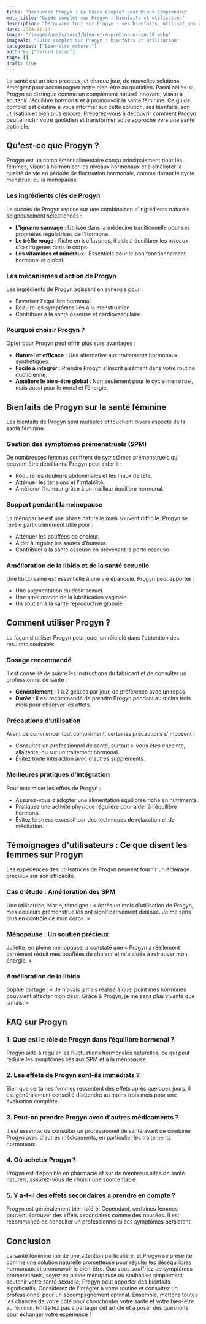 ```yaml
---
title: "Découvrez Progyn : Le Guide Complet pour Mieux Comprendre"
meta_title: "Guide complet sur Progyn : bienfaits et utilisation"
description: "Découvrez tout sur Progyn : ses bienfaits, utilisations et réponses aux questions fréquentes. Informez-vous dès maintenant."
date: 2024-12-13
image: "/images/posts/mass1/bien-etre-prebiopro-gyn-30.webp"
imageAlt: "Guide complet sur Progyn : bienfaits et utilisation"
categories: ["Bien-etre naturel"]
authors: ["Gerard Delao"]
tags: []
draft: true
---
```


La santé est un bien précieux, et chaque jour, de nouvelles solutions émergent pour accompagner notre bien-être au quotidien. Parmi celles-ci, Progyn se distingue comme un complément naturel innovant, visant à soutenir l'équilibre hormonal et à promouvoir la santé féminine. Ce guide complet est destiné à vous informer sur cette solution, ses bienfaits, son utilisation et bien plus encore. Préparez-vous à découvrir comment Progyn peut enrichir votre quotidien et transformer votre approche vers une santé optimale.

## Qu'est-ce que Progyn ?

Progyn est un complément alimentaire conçu principalement pour les femmes, visant à harmoniser les niveaux hormonaux et à améliorer la qualité de vie en période de fluctuation hormonale, comme durant le cycle menstruel ou la ménopause.

### Les ingrédients clés de Progyn

Le succès de Progyn repose sur une combinaison d'ingrédients naturels soigneusement sélectionnés :

- **L'igname sauvage** : Utilisée dans la médecine traditionnelle pour ses propriétés régulatrices de l'hormone.
- **Le trèfle rouge** : Riche en isoflavones, il aide à équilibrer les niveaux d'œstrogènes dans le corps.
- **Les vitamines et minéraux** : Essentiels pour le bon fonctionnement hormonal et global.

### Les mécanismes d’action de Progyn

Les ingrédients de Progyn agissent en synergie pour :

- Favoriser l'équilibre hormonal.
- Réduire les symptômes liés à la menstruation.
- Contribuer à la santé osseuse et cardiovasculaire.

### Pourquoi choisir Progyn ?

Opter pour Progyn peut offrir plusieurs avantages :

- **Naturel et efficace** : Une alternative aux traitements hormonaux synthétiques.
- **Facile à intégrer** : Prendre Progyn s'inscrit aisément dans votre routine quotidienne.
- **Améliore le bien-être global** : Non seulement pour le cycle menstruel, mais aussi pour le moral et l’énergie.

## Bienfaits de Progyn sur la santé féminine

Les bienfaits de Progyn sont multiples et touchent divers aspects de la santé féminine.

### Gestion des symptômes prémenstruels (SPM)

De nombreuses femmes souffrent de symptômes prémenstruels qui peuvent être débilitants. Progyn peut aider à :

- Réduire les douleurs abdominales et les maux de tête.
- Atténuer les tensions et l’irritabilité.
- Améliorer l’humeur grâce à un meilleur équilibre hormonal.

### Support pendant la ménopause

La ménopause est une phase naturelle mais souvent difficile. Progyn se révèle particulièrement utile pour :

- Atténuer les bouffées de chaleur.
- Aider à réguler les sautes d'humeur.
- Contribuer à la santé osseuse en prévenant la perte osseuse.

### Amélioration de la libido et de la santé sexuelle

Une libido saine est essentielle à une vie épanouie. Progyn peut apporter :

- Une augmentation du désir sexuel.
- Une amélioration de la lubrification vaginale.
- Un soutien à la santé reproductive globale.

## Comment utiliser Progyn ?

La façon d'utiliser Progyn peut jouer un rôle clé dans l'obtention des résultats souhaités.

### Dosage recommandé

Il est conseillé de suivre les instructions du fabricant et de consulter un professionnel de santé :

- **Généralement** : 1 à 2 gélules par jour, de préférence avec un repas.
- **Durée** : Il est recommandé de prendre Progyn pendant au moins trois mois pour observer les effets.

### Précautions d’utilisation

Avant de commencer tout complément, certaines précautions s’imposent :

- Consultez un professionnel de santé, surtout si vous êtes enceinte, allaitante, ou sur un traitement hormonal.
- Évitez toute interaction avec d'autres suppléments.

### Meilleures pratiques d’intégration

Pour maximiser les effets de Progyn :

- Assurez-vous d’adopter une alimentation équilibrée riche en nutriments.
- Pratiquez une activité physique régulière pour aider à l'équilibre hormonal.
- Évitez le stress excessif par des techniques de relaxation et de méditation.

## Témoignages d'utilisateurs : Ce que disent les femmes sur Progyn

Les expériences des utilisatrices de Progyn peuvent fournir un éclairage précieux sur son efficacité.

### Cas d’étude : Amélioration des SPM

Une utilisatrice, Marie, témoigne : « Après un mois d'utilisation de Progyn, mes douleurs prémenstruelles ont significativement diminué. Je me sens plus en contrôle de mon corps. »

### Ménopause : Un soutien précieux

Juliette, en pleine ménopause, a constaté que « Progyn a réellement carrément réduit mes bouffées de chaleur et m'a aidée à retrouver mon énergie. »

### Amélioration de la libido

Sophie partage : « Je n'avais jamais réalisé à quel point mes hormones pouvaient affecter mon désir. Grâce à Progyn, je me sens plus vivante que jamais. »

## FAQ sur Progyn

### 1. Quel est le rôle de Progyn dans l’équilibre hormonal ?

Progyn aide à réguler les fluctuations hormonales naturelles, ce qui peut réduire les symptômes liés aux SPM et à la ménopause.

### 2. Les effets de Progyn sont-ils immédiats ?

Bien que certaines femmes ressentent des effets après quelques jours, il est généralement conseillé d'attendre au moins trois mois pour une évaluation complète.

### 3. Peut-on prendre Progyn avec d'autres médicaments ?

Il est essentiel de consulter un professionnel de santé avant de combiner Progyn avec d'autres médicaments, en particulier les traitements hormonaux.

### 4. Où acheter Progyn ?

Progyn est disponible en pharmacie et sur de nombreux sites de santé naturels, assurez-vous de choisir une source fiable.

### 5. Y a-t-il des effets secondaires à prendre en compte ?

Progyn est généralement bien toléré. Cependant, certaines femmes peuvent éprouver des effets secondaires comme des nausées. Il est recommandé de consulter un professionnel si ces symptômes persistent.

## Conclusion

La santé féminine mérite une attention particulière, et Progyn se présente comme une solution naturelle prometteuse pour réguler les déséquilibres hormonaux et promouvoir le bien-être. Que vous souffriez de symptômes prémenstruels, soyez en pleine ménopause ou souhaitiez simplement soutenir votre santé sexuelle, Progyn peut apporter des bienfaits significatifs. Considérez de l’intégrer à votre routine et consultez un professionnel pour un accompagnement optimal. Ensemble, mettons toutes les chances de votre côté pour chouchouter votre santé et votre bien-être au féminin. N’hésitez pas à partager cet article et à poser des questions pour échanger votre expérience !

